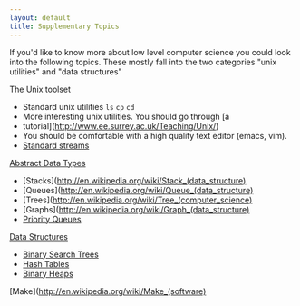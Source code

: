 ```yaml
---
layout: default
title: Supplementary Topics
---
```


If you'd like to know more about low level computer science you could look into
the following topics. These mostly fall into the two categories "unix
utilities" and "data structures"

The Unix toolset

* Standard unix utilities `ls` `cp` `cd`
* More interesting unix utilities. You should go through [a
* tutorial](http://www.ee.surrey.ac.uk/Teaching/Unix/)
* You should be comfortable with a high quality text editor (emacs, vim). 
* [Standard streams](http://en.wikipedia.org/wiki/Standard_streams)

[Abstract Data Types](http://en.wikipedia.org/wiki/Abstract_data_type)

* [Stacks](http://en.wikipedia.org/wiki/Stack_(data_structure)
* [Queues](http://en.wikipedia.org/wiki/Queue_(data_structure)
* [Trees](http://en.wikipedia.org/wiki/Tree_(computer_science)
* [Graphs](http://en.wikipedia.org/wiki/Graph_(data_structure)
* [Priority Queues](http://en.wikipedia.org/wiki/Priority_queue)

[Data Structures](http://en.wikipedia.org/wiki/Data_structures)

* [Binary Search Trees](http://en.wikipedia.org/wiki/Binary_search_tree)
* [Hash Tables](http://en.wikipedia.org/wiki/Hash_table)
* [Binary Heaps](http://en.wikipedia.org/wiki/Binary_heap)

[Make](http://en.wikipedia.org/wiki/Make_(software)

